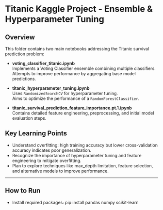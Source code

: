 # Titanic Kaggle Project - Ensemble & Hyperparameter Tuning

## Overview
This folder contains two main notebooks addressing the Titanic survival prediction problem:

- **voting_classifier_titanic.ipynb**  
  Implements a Voting Classifier ensemble combining multiple classifiers.  
  Attempts to improve performance by aggregating base model predictions.

- **titanic_hyperparameter_tuning.ipynb**  
  Uses `RandomizedSearchCV` for hyperparameter tuning.  
  Aims to optimize the performance of a `RandomForestClassifier`.

- **titanic_survival_prediction_feature_importance.pt.1.ipynb**  
  Contains detailed feature engineering, preprocessing, and initial model evaluation steps.



## Key Learning Points

- Understand overfitting: high training accuracy but lower cross-validation accuracy indicates poor generalization.  
- Recognize the importance of hyperparameter tuning and feature engineering to mitigate overfitting.  
- Plan to explore techniques like max_depth limitation, feature selection, and alternative models to improve performance.

---

## How to Run
- Install required packages:
   pip install pandas numpy scikit-learn  

